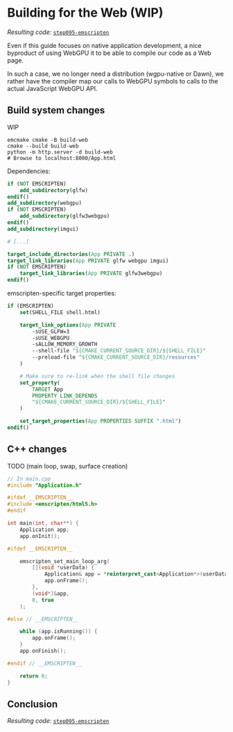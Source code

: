 Building for the Web (WIP)
====================

*Resulting code:* [`step095-emscripten`](https://github.com/eliemichel/LearnWebGPU-Code/tree/step095-emscripten)

Even if this guide focuses on native application development, a nice byproduct of using WebGPU it to be able to compile our code as a Web page.

In such a case, we no longer need a distribution (wgpu-native or Dawn), we rather have the compiler map our calls to WebGPU symbols to calls to the actual JavaScript WebGPU API.

Build system changes
--------------------

WIP

```
emcmake cmake -B build-web
cmake --build build-web
python -m http.server -d build-web
# Browse to localhost:8000/App.html
```

Dependencies:

```CMake
if (NOT EMSCRIPTEN)
	add_subdirectory(glfw)
endif()
add_subdirectory(webgpu)
if (NOT EMSCRIPTEN)
	add_subdirectory(glfw3webgpu)
endif()
add_subdirectory(imgui)

# [...]

target_include_directories(App PRIVATE .)
target_link_libraries(App PRIVATE glfw webgpu imgui)
if (NOT EMSCRIPTEN)
	target_link_libraries(App PRIVATE glfw3webgpu)
endif()
```

emscripten-specific target properties:

```CMake
if (EMSCRIPTEN)
	set(SHELL_FILE shell.html)

	target_link_options(App PRIVATE
		-sUSE_GLFW=3
		-sUSE_WEBGPU
		-sALLOW_MEMORY_GROWTH
		--shell-file "${CMAKE_CURRENT_SOURCE_DIR}/${SHELL_FILE}"
		--preload-file "${CMAKE_CURRENT_SOURCE_DIR}/resources"
	)

	# Make sure to re-link when the shell file changes
	set_property(
		TARGET App
		PROPERTY LINK_DEPENDS
		"${CMAKE_CURRENT_SOURCE_DIR}/${SHELL_FILE}"
	)

	set_target_properties(App PROPERTIES SUFFIX ".html")
endif()
```

C++ changes
-----------

TODO (main loop, swap, surface creation)

```C++
// In main.cpp
#include "Application.h"

#ifdef __EMSCRIPTEN__
#include <emscripten/html5.h>
#endif

int main(int, char**) {
	Application app;
	app.onInit();

#ifdef __EMSCRIPTEN__

    emscripten_set_main_loop_arg(
        [](void *userData) {
            Application& app = *reinterpret_cast<Application*>(userData);
            app.onFrame();
        },
        (void*)&app,
        0, true
    );

#else // __EMSCRIPTEN__

	while (app.isRunning()) {
		app.onFrame();
	}
	app.onFinish();

#endif // __EMSCRIPTEN__

	return 0;
}
```

Conclusion
----------

*Resulting code:* [`step095-emscripten`](https://github.com/eliemichel/LearnWebGPU-Code/tree/step095-emscripten)

